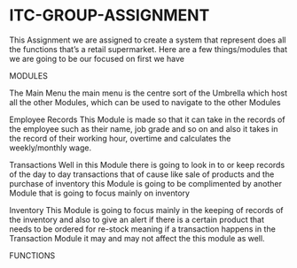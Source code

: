 # ITC-GROUP-ASSIGNMENT
This Assignment we are assigned to create a system that represent does all the functions that’s a
retail supermarket.
Here are a few things/modules that we are going to be our focused on
first we have

MODULES

The Main Menu
the main menu is the centre sort of the Umbrella which host all the other Modules, which can be 
used to navigate to the other Modules

Employee Records
This Module is made so that it can take in the records of the employee such as their name, job grade
and so on and also it takes in the record of their working hour, overtime and calculates the
weekly/monthly wage.

Transactions
Well in this Module there is going to look in to or keep records of the day to day transactions that of
cause like sale of products and the purchase of inventory this Module is going to be complimented
by another Module that is going to focus mainly on inventory

Inventory
This Module is going to focus mainly in the keeping of records of the inventory and also to give an
alert if there is a certain product that needs to be ordered for re-stock meaning if a transaction
happens in the Transaction Module it may and may not affect the this module as well.

FUNCTIONS
